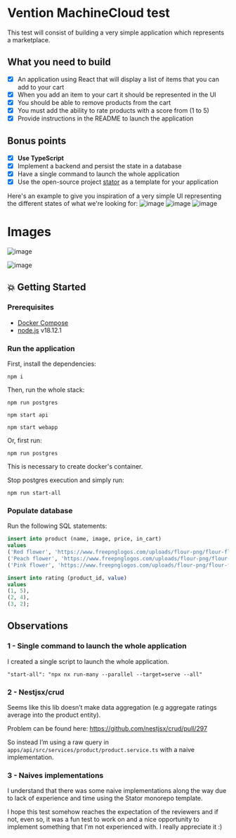 # Vention MachineCloud test

This test will consist of building a very simple application which represents a marketplace.

## What you need to build
- [x] An application using React that will display a list of items that you can add to your cart
- [x] When you add an item to your cart it should be represented in the UI
- [x] You should be able to remove products from the cart
- [x] You must add the ability to rate products with a score from (1 to 5)
- [x] Provide instructions in the README to launch the application

## Bonus points
- [x] **Use TypeScript**
- [x] Implement a backend and persist the state in a database
- [x] Have a single command to launch the whole application
- [x] Use the open-source project [stator](https://github.com/chocolat-chaud-io/stator) as a template for your application

Here's an example to give you inspiration of a very simple UI representing the different states of what we're looking for:
![image](https://user-images.githubusercontent.com/6068943/150595518-1fc9cbb0-6b13-480b-aae5-0728a506a9b0.png)
![image](https://user-images.githubusercontent.com/6068943/150595559-24671896-91fe-4746-bbef-ad62ea9c7153.png)
![image](https://user-images.githubusercontent.com/6068943/150595566-a99ea3d2-12c3-4d7e-9267-91036e76277d.png)

# Images

![image](https://user-images.githubusercontent.com/39314687/211106499-886f67c7-4764-44ff-8635-0b821a80df8b.png)

![image](https://user-images.githubusercontent.com/39314687/211106559-23217f16-bd54-442f-a832-59e0f4eea200.png)

## 💥 Getting Started

### Prerequisites

- [Docker Compose](https://docs.docker.com/compose/install/)
- [node.js](https://nodejs.org/en/download/) v18.12.1 

### Run the application

First, install the dependencies:

```
npm i
```

Then, run the whole stack:

```
npm run postgres
```

```
npm start api
```

```
npm start webapp
```


Or, first run:

```
npm run postgres
```

This is necessary to create docker's container.

Stop postgres execution and simply run:

```
npm run start-all
```

### Populate database
Run the following SQL statements:

```sql
insert into product (name, image, price, in_cart)
values
('Red flower', 'https://www.freepnglogos.com/uploads/flour-png/flour-flower-png-transparent-png-images-pluspng-2.png', 20, TRUE),
('Peach flower', 'https://www.freepnglogos.com/uploads/flour-png/flour-peach-flower-png-16.png', 15, FALSE),
('Pink flower', 'https://www.freepnglogos.com/uploads/flour-png/flour-flower-images-transparent-background-19.png', 10, TRUE);
```

```sql
insert into rating (product_id, value)
values 
(1, 5),
(2, 4),
(3, 2);
```

## Observations

### 1 - Single command to launch the whole application

I created a single script to launch the whole application.

```"start-all": "npx nx run-many --parallel --target=serve --all"```

### 2 - Nestjsx/crud

Seems like this lib doesn’t make data aggregation (e.g aggregate ratings average into the product entity).

Problem can be found here: https://github.com/nestjsx/crud/pull/297

So instead I’m using a raw query in `apps/api/src/services/product/product.service.ts` with a naive implementation.

### 3 - Naives implementations

I understand that there was some naive implementations along the way due to lack of experience and time using the Stator monorepo template. 

I hope this test somehow reaches the expectation of the reviewers and if not, even so, it was a fun test to work on and a nice opportunity to implement something that I'm not experienced with. I really appreciate it :)

